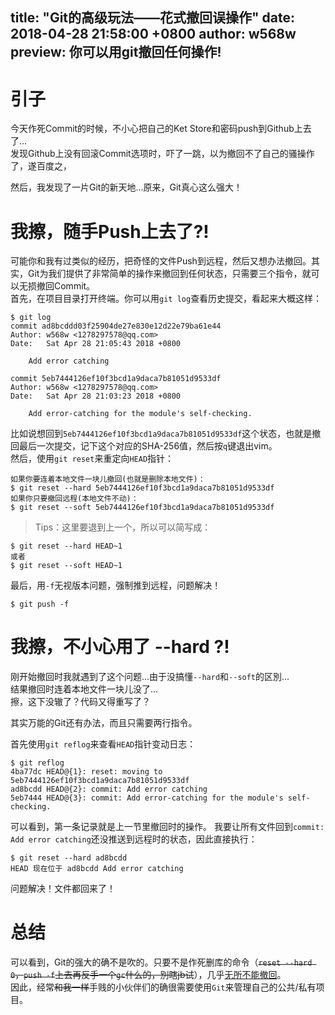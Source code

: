 title: "Git的高级玩法——花式撤回误操作"
date: 2018-04-28 21:58:00 +0800
author: w568w
preview: 你可以用git撤回任何操作!
---
# 引子
今天作死Commit的时候，不小心把自己的Ket Store和密码push到Github上去了...  
发现Github上没有回滚Commit选项时，吓了一跳，以为撤回不了自己的骚操作了，遂百度之，  
  
然后，我发现了一片Git的新天地...原来，Git真心这么强大！
# 我擦，随手Push上去了?!
可能你和我有过类似的经历，把奇怪的文件Push到远程，然后又想办法撤回。其实，Git为我们提供了非常简单的操作来撤回到任何状态，只需要三个指令，就可以无损撤回Commit。  
首先，在项目目录打开终端。你可以用`git log`查看历史提交，看起来大概这样：  
```
$ git log
commit ad8bcddd03f25904de27e830e12d22e79ba61e44
Author: w568w <1278297578@qq.com>
Date:   Sat Apr 28 21:05:43 2018 +0800

    Add error catching

commit 5eb7444126ef10f3bcd1a9daca7b81051d9533df
Author: w568w <1278297578@qq.com>
Date:   Sat Apr 28 21:03:23 2018 +0800

    Add error-catching for the module's self-checking.
```
比如说想回到`5eb7444126ef10f3bcd1a9daca7b81051d9533df`这个状态，也就是撤回最后一次提交，记下这个对应的SHA-256值，然后按`q`键退出vim。  
然后，使用`git reset`来重定向`HEAD`指针：

```
如果你要连着本地文件一块儿撤回(也就是删除本地文件)：
$ git reset --hard 5eb7444126ef10f3bcd1a9daca7b81051d9533df 
如果你只要撤回远程(本地文件不动)：
$ git reset --soft 5eb7444126ef10f3bcd1a9daca7b81051d9533df 
```
> Tips：这里要退到上一个，所以可以简写成：
 ```
$ git reset --hard HEAD~1
或者
$ git reset --soft HEAD~1
```

最后，用`-f`无视版本问题，强制推到远程，问题解决！
```
$ git push -f
```
# 我擦，不小心用了 --hard ?!
刚开始撤回时我就遇到了这个问题...由于没搞懂`--hard`和`--soft`的区別...  
结果撤回时连着本地文件一块儿没了...  
擦，这下没辙了？代码又得重写了？  
  
其实万能的Git还有办法，而且只需要两行指令。  
  
首先使用`git reflog`来查看`HEAD`指针变动日志：
```
$ git reflog
4ba77dc HEAD@{1}: reset: moving to 5eb7444126ef10f3bcd1a9daca7b81051d9533df
ad8bcdd HEAD@{2}: commit: Add error catching
5eb7444 HEAD@{3}: commit: Add error-catching for the module's self-checking.
```
可以看到，第一条记录就是上一节里撤回时的操作。
我要让所有文件回到`commit: Add error catching`还没推送到远程时的状态，因此直接执行：
```
$ git reset --hard ad8bcdd
HEAD 现在位于 ad8bcdd Add error catching
```
问题解决！文件都回来了！  
# 总结
可以看到，Git的强大的确不是吹的。只要不是作死删库的命令（~~`reset --hard 0`，`push -f`上去再反手一个`gc`什么的，別瞎jb试~~），几乎[无所不能撤回](http://mobile.51cto.com/hot-481240.htm)。  
因此，经常~~和我一样~~手贱的小伙伴们的确很需要使用`Git`来管理自己的公共/私有项目。